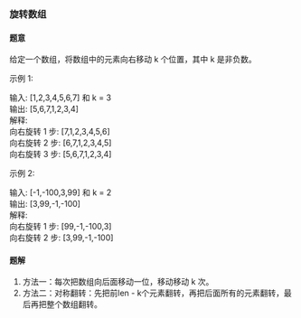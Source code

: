 ### 旋转数组
#### 题意
给定一个数组，将数组中的元素向右移动 k 个位置，其中 k 是非负数。

示例 1:

输入: [1,2,3,4,5,6,7] 和 k = 3  
输出: [5,6,7,1,2,3,4]  
解释:  
向右旋转 1 步: [7,1,2,3,4,5,6]  
向右旋转 2 步: [6,7,1,2,3,4,5]  
向右旋转 3 步: [5,6,7,1,2,3,4]  

示例 2:

输入: [-1,-100,3,99] 和 k = 2  
输出: [3,99,-1,-100]  
解释:  
向右旋转 1 步: [99,-1,-100,3]  
向右旋转 2 步: [3,99,-1,-100]
#### 题解
1. 方法一：每次把数组向后面移动一位，移动移动 k 次。
2. 方法二：对称翻转：先把前len - k个元素翻转，再把后面所有的元素翻转，最后再把整个数组翻转。